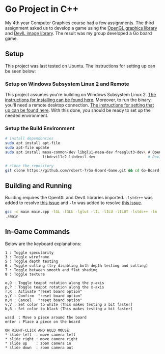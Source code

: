 # Go Project in C++

My 4th year Computer Graphics course had a few assignments. The third
assignment asked us to develop a game using the [OpenGL graphics library](https://www.opengl.org/)
and [DevIL image library](http://openil.sourceforge.net/). The result was my
group developed a Go board game.

## Setup

This project was last tested on Ubuntu. The instructions for setting up can be
seen below:

### Setup on Windows Subsystem Linux 2 and Remote

This project assumes you're building on Windows Subsystem Linux 2.
[The instructions for installing can be found here](https://docs.microsoft.com/en-us/windows/wsl/install-win10).
Moreover, to run the binary, you'll need a remote desktop connection.
[The instructions for setting that up can be found here](https://harshityadav95.medium.com/install-gui-desktop-in-wsl2-ubuntu-20-04-lts-in-windows-10-ae0d8d9e4459).
With this done, you should be ready to set up the needed environment.

### Setup the Build Environment

```bash
# install dependencies
sudo apt install apt-file
sudo apt-file update
sudo apt install mesa-common-dev libglu1-mesa-dev freeglut3-dev\ # OpenGL libs
                 libdevil1c2 libdevil-dev                        # DevIL libs

# clone the repository
git clone https://github.com/robert-7/Go-Board-Game.git && cd Go-Board-Game
```

## Building and Running

Building requires the OpenGL and DevIL libraries imported. `-lstdc++` was
added to resolve [this issue](https://stackoverflow.com/questions/33263288/libstdc-dso-missing-from-command-line)
and `-lm` was added to resolve [this issue](https://stackoverflow.com/questions/16006145/ld-undefined-reference-to-symbol-log2glibc-2-2-5).

```bash
gcc -o main main.cpp -lGL -lGLU -lglut -lIL -lILU -lILUT -lstdc++ -lm
./main
```

## In-Game Commands

Below are the keyboard explanations:

```plaintext
1 : Toggle specularity
3 : Toggle wireframe
5 : Toggle depth testing
6 : Toggle culling (try disabling both depth testing and culling)
7 : Toggle between smooth and flat shading
8 : Toggle texture

o,O : Toggle teapot rotation along the y-axis
p,P : Toggle teapot rotation along the x-axis
r,R : Activate "reset board option"
y,Y : Confirm  "reset board option"
n,N : Cancel   "reset board option"
v,V : Set color to white (This makes testing a bit faster)
b,B : Set color to black (This makes testing a bit faster)

wasd  : Move a piece around the board
enter : Place a piece on the board

ON RIGHT-CLICK AND HOLD MOUSE:
* slide left  : move camera left
* slide right : move camera right
* slide up    : zoom camera in
* slide down  : zoom camera out
```
